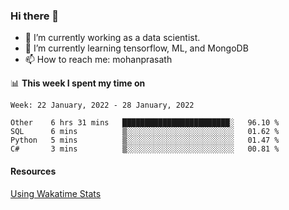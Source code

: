### Hi there 👋

- 🔭 I’m currently working as a data scientist.
- 🌱 I’m currently learning tensorflow, ML, and MongoDB
- 📫 How to reach me: mohanprasath

📊 **This week I spent my time on**
<!--START_SECTION:waka-->
```text
Week: 22 January, 2022 - 28 January, 2022

Other    6 hrs 31 mins   ████████████████████████░   96.10 % 
SQL      6 mins          ▒░░░░░░░░░░░░░░░░░░░░░░░░   01.62 % 
Python   5 mins          ▒░░░░░░░░░░░░░░░░░░░░░░░░   01.47 % 
C#       3 mins          ▒░░░░░░░░░░░░░░░░░░░░░░░░   00.81 % 
```
<!--END_SECTION:waka-->

#### Resources
[Using Wakatime Stats](https://github.com/marketplace/actions/waka-readme)
